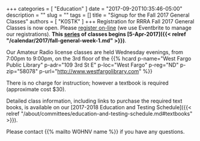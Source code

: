 +++
categories = [ "Education" ]
date = "2017-09-20T10:35:46-05:00"
description = ""
slug = ""
tags = []
title = "Signup for the Fall 2017 General Classes"
authors = [ "K0STK" ]
+++
Registration for RRRA Fall 2017 General Classes is now open. Please
[register on-line](https://www.eventbrite.com/e/level-2-ham-radio-license-class-tickets-37887768335?aff=es2)
(we use Eventbrite to manage our registrations). **This
[series](/dates/fall-2017-general)
of classes begins
[5-Apr-2017]({{< relref "/calendar/2017/fall-general-week-1.md" >}})**.
<!--more-->

Our Amateur Radio license classes are
held Wednesday evenings, from 7:00pm to 9:00pm, on the 3rd floor of the 
{{% hcard p-name="West Fargo Public Library" p-adr="109 3rd St E" p-loc="West Fargo" p-reg="ND" p-zip="58078" p-url="http://www.westfargolibrary.com" %}}

There is no charge for instruction; however a textbook is required
(approximate cost $30).

Detailed class information, including links to purchase the required
text books, is available on our
[2017-2018 Education and Testing Schedule]({{< relref "/about/committees/education-and-testing-schedule.md#textbooks" >}}).

Please contact {{% mailto W0HNV name %}} if you have any questions.
